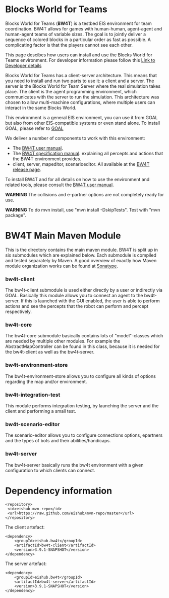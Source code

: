 # Blocks World for Teams
Blocks World for Teams (**BW4T**) is a testbed EIS environment for team coordination. BW4T allows for games with human-human, agent-agent and human-agent teams of variable sizes. The goal is to jointly deliver a sequence of colored blocks in a particular order as fast as possible. A complicating factor is that the players cannot see each other.

This page descibes how users can install and use the Blocks World for Teams environment. 
For developer information please follow this [Link to Developer details](DEVELOPER.md)

Blocks World for Teams has a client-server architecture. This means that you need to install and run two parts to use it: a client and a server. The server is the Blocks World for Team Server where the real simulation takes place. The client is the agent programming environment, which communicates with the server to run the simulation. This architecture was chosen to allow multi-machine configurations, where multiple users can interact in the same Blocks World. 

This environment is a general EIS environment, you can use it from GOAL but also from other EIS-compatible systems or even stand alone. To install GOAL, please refer to [GOAL](http://ii.tudelft.nl/trac/goal)

We deliver a number of components to work with this environment:
 * The [BW4T user manual](https://github.com/eishub/BW4T/blob/master/doc/Manuals/BW4T3_instructions.pdf?raw=true).
 * The [BW4T specification manual](https://github.com/eishub/BW4T/blob/master/doc/Manuals/BW4T3%20Specification.pdf?raw=true). explaining all percepts and actions that the BW4T environment provides.
 * client, server, mapeditor, scenarioeditor. All available at the [BW4T release page](https://github.com/eishub/BW4T/releases).

To install BW4T and for all details on how to use the environment and related tools, please consult the [BW4T user manual](https://github.com/eishub/BW4T/blob/master/doc/Manuals/BW4T3_instructions.pdf?raw=true).

**WARNING** The collisions and e-partner options are not completely ready for use.

**WARNING** To do mvn install, use "mvn install -DskipTests". Test with "mvn package".

# BW4T Main Maven Module
This is the directory contains the main maven module. BW4T is split up in six submodules which are explained below. Each submodule is compiled and tested separately by Maven. A good overview of exactly how Maven module organization works can be found at [Sonatype](http://books.sonatype.com/mvnex-book/reference/multimodule.html).

### bw4t-client 
The bw4t-client submodule is used either directly by a user or indirectly via GOAL. Basically this module allows you to connect an agent to the bw4t-server. If this is launched with the GUI enabled, the user is able to perform actions and see the percepts that the robot can perform and percept respectively.

### bw4t-core
The bw4t-core submodule basically contains lots of "model"-classes which are needed by multiple other modules. For example the AbstractMapController can be found in this class, because it is needed for the bw4t-client as well as the bw4t-server.

### bw4t-environment-store
The bw4t-environment-store allows you to configure all kinds of options regarding the map and/or environment.

### bw4t-integration-test
This module performs integration testing, by launching the server and the client and performing a small test.

### bw4t-scenario-editor
The scenario-editor allows you to configure connections options, epartners and the types of bots and their abilities/handicaps.

### bw4t-server
The bw4t-server basically runs the bw4t environment with a given configuration to which clients can connect.

Dependency information 
=====================


```
<repository>
 <id>eishub-mvn-repo</id>
 <url>https://raw.github.com/eishub/mvn-repo/master</url>
</repository>
```

The client artefact:

```	
<dependency>
	<groupId>eishub.bw4t</groupId>
	<artifactId>bw4t-client</artifactId>
	<version>3.9.1-SNAPSHOT</version>
</dependency>
```

The server artefact:

```	
<dependency>
	<groupId>eishub.bw4t</groupId>
	<artifactId>bw4t-server</artifactId>
	<version>3.9.1-SNAPSHOT</version>
</dependency>
```


